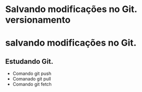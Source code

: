 # Salvando modificações no Git. versionamento
# salvando modificações no Git.
## Estudando Git.
* Comando git push
* Comanado git pull
* Comando git fetch
